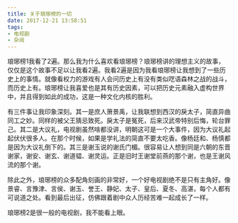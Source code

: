 ```yaml
---
title: 关于琅琊榜的一切
date: 2017-12-21 13:58:51
tags:
- 电视剧
- 杂阅
---
```


琅琊榜1我看了2遍。那么我为什么喜欢看琅琊榜？琅琊榜讲的理想主义的故事，仅仅是这个故事不足以让我看2遍。我看2遍是因为我看琅琊榜让我想到了一些历史上的事情。就像看权力的游戏有人会问历史上有没有类似呓语森林之战的战斗，而历史上有。琅琊榜让我喜爱也是其有历史因素，可以把历史元素融入虚构世界中，并且得到如此的成功，这是一种文化内核的胜利。

有三件事让我印象深刻。其一是庶人箫景禹，让我联想到西汉的戾太子，简直异曲同工之妙。同样的被父王猜忌致死。戾太子是冤死，后来汉武帝特别后悔，轮台罪己。其二是大议礼，电视剧虽然啥都没讲，明朝这可是一个大事件，因为大议礼起起伏伏很多人。在那个时候，如果是学礼法的简直不要太吃香。像杨廷和、杨慎都是因为大议礼倒下的。其三是谢玉说的谢氏门楣。很容易让人想到同是六朝的东晋谢家，谢安、谢玄、谢道韫、谢灵运。正是旧时王谢堂前燕的那个谢，也是王谢风流的那个谢。

除此之外，琅琊榜的众多配角刻画的非常好，一个好电视剧绝不是只有主角好。像景睿、言豫津、言侯、谢玉、誉王、静妃、太子、皇后、夏冬、高湛，每个人都有可说道之处。看到最后出征，仿佛跟着剧中众人历经苦难一起成长了一样。

琅琊榜2是很一般的电视剧，我不能看上眼。
